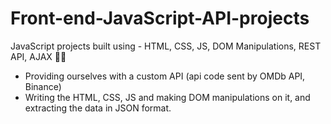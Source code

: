 # Front-end-JavaScript-API-projects
JavaScript projects built using - HTML, CSS, JS, DOM Manipulations, REST API, AJAX 👨‍💻

- Providing ourselves with a custom API (api code sent by OMDb API, Binance)
- Writing the HTML, CSS, JS and making DOM manipulations on it, and extracting the data in JSON format.
